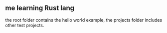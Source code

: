 ## me learning Rust lang

the root folder contains the hello world example, the projects folder includes other test projects.
